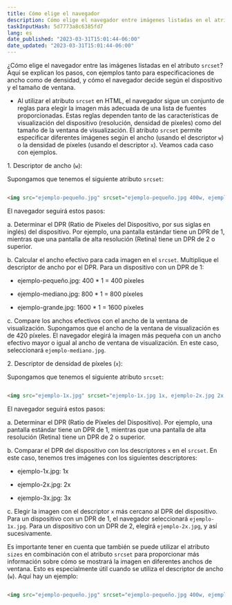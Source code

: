 ```yaml
---
title: Cómo elige el navegador
description: Cómo elige el navegador entre imágenes listadas en el atributo srcset
taskInputHash: 5d7773a8c6385fd7
lang: es
date_published: "2023-03-31T15:01:44-06:00"
date_updated: "2023-03-31T15:01:44-06:00"
---
```

¿Cómo elige el navegador entre las imágenes listadas en el atributo `srcset`? Aquí se explican los pasos, con ejemplos tanto para especificaciones de ancho como de densidad, y cómo el navegador decide según el dispositivo y el tamaño de ventana.

- Al utilizar el atributo `srcset` en HTML, el navegador sigue un conjunto de reglas para elegir la imagen más adecuada de una lista de fuentes proporcionadas. Estas reglas dependen tanto de las características de visualización del dispositivo (resolución, densidad de píxeles) como del tamaño de la ventana de visualización. El atributo `srcset` permite especificar diferentes imágenes según el ancho (usando el descriptor `w`) o la densidad de píxeles (usando el descriptor `x`). Veamos cada caso con ejemplos.

1\. Descriptor de ancho (`w`):

Supongamos que tenemos el siguiente atributo `srcset`:

```html

<img src="ejemplo-pequeño.jpg" srcset="ejemplo-pequeño.jpg 400w, ejemplo-mediano.jpg 800w, ejemplo-grande.jpg 1600w" alt="Imagen de Ejemplo">

```

El navegador seguirá estos pasos:

a. Determinar el DPR (Ratio de Píxeles del Dispositivo, por sus siglas en inglés) del dispositivo. Por ejemplo, una pantalla estándar tiene un DPR de 1, mientras que una pantalla de alta resolución (Retina) tiene un DPR de 2 o superior.

b. Calcular el ancho efectivo para cada imagen en el `srcset`. Multiplique el descriptor de ancho por el DPR. Para un dispositivo con un DPR de 1:

- ejemplo-pequeño.jpg: 400 \* 1 = 400 píxeles

- ejemplo-mediano.jpg: 800 \* 1 = 800 píxeles

- ejemplo-grande.jpg: 1600 \* 1 = 1600 píxeles

c. Compare los anchos efectivos con el ancho de la ventana de visualización. Supongamos que el ancho de la ventana de visualización es de 420 píxeles. El navegador elegirá la imagen más pequeña con un ancho efectivo mayor o igual al ancho de ventana de visualización. En este caso, seleccionará `ejemplo-mediano.jpg`.

2\. Descriptor de densidad de píxeles (`x`):

Supongamos que tenemos el siguiente atributo `srcset`:

```html

<img src="ejemplo-1x.jpg" srcset="ejemplo-1x.jpg 1x, ejemplo-2x.jpg 2x, ejemplo-3x.jpg 3x" alt="Imagen de Ejemplo">

```

El navegador seguirá estos pasos:

a. Determinar el DPR (Ratio de Píxeles del Dispositivo). Por ejemplo, una pantalla estándar tiene un DPR de 1, mientras que una pantalla de alta resolución (Retina) tiene un DPR de 2 o superior.

b. Comparar el DPR del dispositivo con los descriptores `x` en el `srcset`. En este caso, tenemos tres imágenes con los siguientes descriptores:

- ejemplo-1x.jpg: 1x

- ejemplo-2x.jpg: 2x

- ejemplo-3x.jpg: 3x

c. Elegir la imagen con el descriptor `x` más cercano al DPR del dispositivo. Para un dispositivo con un DPR de 1, el navegador seleccionará `ejemplo-1x.jpg`. Para un dispositivo con un DPR de 2, elegirá `ejemplo-2x.jpg`, y así sucesivamente.

Es importante tener en cuenta que también se puede utilizar el atributo `sizes` en combinación con el atributo `srcset` para proporcionar más información sobre cómo se mostrará la imagen en diferentes anchos de ventana. Esto es especialmente útil cuando se utiliza el descriptor de ancho (`w`). Aquí hay un ejemplo:

```html

<img src="ejemplo-pequeño.jpg" srcset="ejemplo-pequeño.jpg 400w, ejemplo-mediano.jpg 800w, ejemplo-grande.jpg 1600w" sizes="(ancho máximo: 480px) 100vw, (ancho máximo: 960px) 50vw,

```
